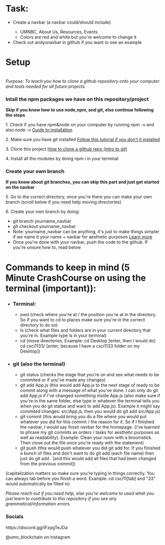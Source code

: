 <h1> Task: </h1>
    <ul>
    <li>Create a navbar (a navbar could/should include)</li>
    <ul>
        <li>UMNBC, About Us, Resources, Events</li>
        <li>Colors are red and white but you're welcome to change it</li>
    </ul>
    <li>Check out andysnavbar in github if you want to see an example</li>
</ul>

<h1> Setup </h1>
<br><em>Purpose: To teach you how to clone a github repository onto your computer and tools needed for all future projects</em><br>
<h3>Intall the npm packages we have on this repository/project</h3>
<p><strong>Skip if you know how to use node,npm, and git, else continue following the steps</strong></p>
<p>1. Check if you have npm&node on your computer by running npm -v and also node -v <a href="https://www.theodinproject.com/lessons/foundations-installing-node-js">Guide to installation</a></p>
<p>2. Make sure you have git installed <a href="https://www.theodinproject.com/lessons/foundations-setting-up-git">Follow this tutorial if you don't it installed</a></p>
<p>3. Clone this project <a href="https://www.theodinproject.com/lessons/foundations-git-basics">How to clone a github repo (intro to git)</a><p>
<p>4. Install all the modules by doing npm i in your terminal<p>
<h3>Create your own branch</h3>
<p><strong>If you know about git branches, you can skip this part and just get started on the navbar</strong></p>
<p>5. Go to the correct directory, once you're there you can make your own branch (scroll below if you need help moving directories)</p>
<p>6. Create your own branch by doing:</p>
<ul>
<li>git branch yourname_navbar</li>
<li>git checkout yourname_navbar</li>
<li>Note: yourname_navbar can be anything, it's just to make things simpler if we name it your name + navbar for aesthetic purposes <a href="https://www.theodinproject.com/lessons/foundations-revisiting-rock-paper-scissors">Learn more</a></li>
<li>Once you're done with your navbar, push the code to the github. If you're unsure how to, read below</li>
</ul>


<h1>Commands to keep in mind (5 Minute CrashCourse on using the terminal (important)): </h1>
<ul>
<li><h3>Terminal:</h3></li>
    <ul><li>pwd (check where you're at / the position you're at in the directory. So if you want to cd to places make sure you're in the correct directory to do so)</li><li>ls (check what files and folders are in your current directory that you're in. Example type ls in your terminal)</li><li>cd (move directories. Example: cd Desktop [enter, then I would do] cd csci1133/ [enter, because I have a csci1133 folder on my Desktop])</li>
    </ul>
<li><h3>git (also the terminal)</h3></li>
<ul><li>git status (checks the stage that you're on and see what needs to be commited or if you've made any changes)</li><li>git add App.js (this would add App.js to the next stage of ready to be commit along with a message of what you've done. I can only do git add App.js if I've changed something inside App.js (also make sure if you're in the same folder, else type in whatever the terminal tells you when you do git status and want to add App.js). Example it might say commited changes: src/App.js, then you would do git add src/App.js)</li><li>git commit (this would bring you do a file where you would put whatever you did for this commit / the reason for it. So if I finished the navbar, I would say finish navbar for the homepage. (i've learned to phrase my git commits as orders / tasks for aesthetic purposes as well as readability). Example: Clean your room with a broomstick. Then close out the file once you're ready with the statement)</li><li>git push (this would push whatever you did git add for. If you finished a bunch of files and don't want to do git add (each file name) then just do git add . [and this would add all files that had been changed from the previous commit])</li>
    </ul>
</ul>

(capitalization matters so make sure you're typing in things correctly. You can always tab before you finish a word. Example: cd csci11[tab] and "33" would automatically be filled in)

<footer>
<em>Please reach out if you need help, else you're welcome to used what you just learn to contribute to this repository if you see any grammatical/information errors. </em>
</footer>

<h3>Socials</h3>
<p>https://discord.gg/tFzpgTeJDa</p>
<p>@umn_blockchain on instagram</p>


